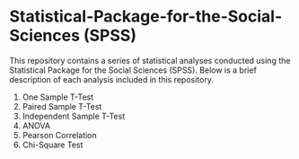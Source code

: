 # Statistical-Package-for-the-Social-Sciences (SPSS)

This repository contains a series of statistical analyses conducted using the Statistical Package for the Social Sciences (SPSS). 
Below is a brief description of each analysis included in this repository.


1. One Sample T-Test
2. Paired Sample T-Test
3. Independent Sample T-Test
4. ANOVA
5. Pearson Correlation
6. Chi-Square Test
